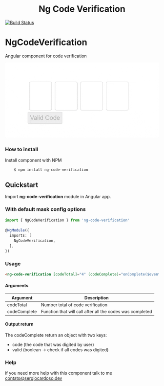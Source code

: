 <h1 align="center">Ng Code Verification</h1>

[![Build Status](https://img.shields.io/travis/JsDaddy/ngx-mask.svg?branch=develop)](https://travis-ci.org/JsDaddy/ngx-mask)

# NgCodeVerification

Angular component for code verification

![Alt Text](./example.gif)

### How to install

Install component with NPM

```bash
    $ npm install ng-code-verification
````

## Quickstart

Import **ng-code-verification** module in Angular app.

### With default mask config options

```typescript
import { NgCodeVerification } from 'ng-code-verification'

@NgModule({
  imports: [
    NgCodeVerification,
  ],
})
```

### Usage

```html
<ng-code-verification [codeTotal]="4" (codeComplete)="onComplete($event)"></ng-code-verification>
```

#### Arguments

| Argument           | Description        |
| -------------- | -------------- |
|codeTotal     | Number total of code verification     |
| codeComplete         | Function that will call after all the codes was completed        |

#### Output return
The codeComplete return an object with two keys:
- code (the code that was digited by user)
- valid (boolean -> check if all codes was digited)

### Help
if you need more help with this component talk to me <contato@sergiocardoso.dev>